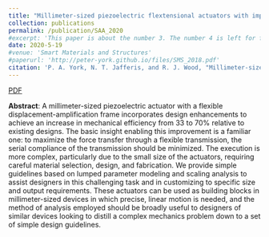 ```yaml
---
title: "Millimeter-sized piezoelectric flextensional actuators with improved mechanical efficiency"
collection: publications
permalink: /publication/SAA_2020
#excerpt: 'This paper is about the number 3. The number 4 is left for future work.'
date: 2020-5-19
#venue: 'Smart Materials and Structures'
#paperurl: 'http://peter-york.github.io/files/SMS_2018.pdf'
citation: 'P. A. York, N. T. Jafferis, and R. J. Wood, "Millimeter-sized piezoelectric flextensional actuators with improved mechanical efficiency," Sensors and Actuators A: Physical, 2020, p.112066.'
---
```


[PDF](http://peter-york.github.io/files/SAA_2020.pdf)

**Abstract**: A millimeter-sized piezoelectric actuator with a flexible displacement-amplification frame incorporates design enhancements to achieve an increase in mechanical efficiency from 33 to 70% relative to existing designs. The basic insight enabling this improvement is a familiar one: to maximize the force transfer through a flexible transmission, the serial compliance of the transmission should be minimized. The execution is more complex, particularly due to the small size of the actuators, requiring careful material selection, design, and fabrication. We provide simple guidelines based on lumped parameter modeling and scaling analysis to assist designers in this challenging task and in customizing to specific size and output requirements. These actuators can be used as building blocks in millimeter-sized devices in which precise, linear motion is needed, and the method of analysis employed should be broadly useful to designers of similar devices looking to distill a complex mechanics problem down to a set of simple design guidelines.
